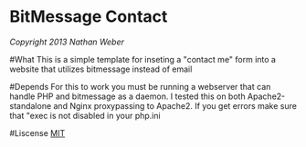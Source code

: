 BitMessage Contact
=================================================================
*Copyright 2013 Nathan Weber*

#What
This is a simple template for inseting a "contact me" form into a website that utilizes bitmessage instead of email

#Depends
For this to work you must be running a webserver that can handle PHP and bitmessage as a daemon. I tested this on both Apache2-standalone and Nginx proxypassing to Apache2. If you get errors make sure that "exec is not disabled in your php.ini

#Liscense
[MIT](http://opensource.org/licenses/MIT)



